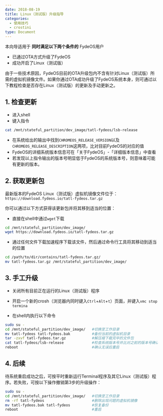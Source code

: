 ```yaml
---
date: 2018-08-19
title: Linux（测试版）升级指导
categories:
  - 使用技巧
  - crostini
type: Document
---
```


本向导适用于 __同时满足以下两个条件的__ FydeOS用户
 - 已通过OTA方式升级了FydeOS
 - 成功开启了Linux（测试版）

由于一些技术原因，FydeOS目前的OTA升级包内不含有针对Linux（测试版）所需的虚拟机镜像文件。如果你通过OTA成功升级了FydeOS系统本身，则可通过以下教程检查是否存在Linux（测试版）的更新及手动更新之。


## 1. 检查更新

 - 进入shell
 - 键入指令
```bash
cat /mnt/stateful_partition/dev_image/tatl-fydeos/lsb-release
```
 - 在系统给出的输出中找到`CHROMEOS_RELEASE_VERSION`以及`CHROMEOS_RELEASE_DESCRIPTION`这两项，比对目前FydeOS的对应的值
 - FydeOS的详细系统版本信息可在「关于FydeOS」-「详细版本信息」中查看
 - 若发现以上指令输出的版本号明显低于FydeOS的系统版本号，则意味着可能有更新的版本。


## 2. 获取更新包

最新版本的FydeOS Linux（测试版）虚拟机镜像文件位于：
`https://download.fydeos.io/tatl-fydeos.tar.gz`

你可以通过以下方式获得该更新包并将其移到适当的位置：

 - 直接在shell中通过`wget`下载
 ```bash
 cd /mnt/stateful_partition/dev_image/
 wget https://download.fydeos.io/tatl-fydeos.tar.gz
 ```
 - 通过任何文件下载加速程序下载该文件，然后通过命令行工具将其移动到适当的位置
 ```bash
 cd /path/to/dir/contains/tatl-fydeos.tar.gz/
 mv tatl-fydeos.tar.gz /mnt/stateful_partition/dev_image/
 ```

## 3. 手工升级

 - 关闭所有目前正在运行的Linux（测试版）程序

 - 开启一个新的crosh（浏览器内同时键入`Ctrl`+`Alt`+`t`）页面，并键入`vmc stop termina`

 - 在shell内执行以下命令
 ```bash
 sudo su -
 cd /mnt/stateful_partition/dev_image/   #切换至工作目录
 mv tatl-fydeos tatl-fydeos.bak          #备份当前的虚拟机目录
 tar -zxvf tatl-fydeos.tar.gz            #解压缩下载完毕的文件包
 cat tatl-fydeos/lsb-release             #检查系统版本号并比对之前的版本号确认升级
 reboot                                  #确认无误后重启
 ```


## 4. 后续
待系统重启成功之后，可按平时重新运行Terminal程序及其它Linux（测试版）程序。若失败，可按以下操作撤销第3步的升级操作：

```bash
sudo su -
cd /mnt/stateful_partition/dev_image/   #切换至工作目录
rm -rf tatl-fydeos                      #删除出现问题的虚拟机镜像
mv tatl-fydeos.bak tatl-fydeos          #恢复备份
reboot                                  #重启
```
